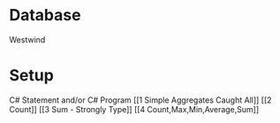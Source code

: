 ```table-of-contents
```
# Database
Westwind

# Setup
C# Statement and/or C# Program
[[1 Simple Aggregates Caught All]]
[[2 Count]]
[[3 Sum - Strongly Type]]
[[4 Count,Max,Min,Average,Sum]]